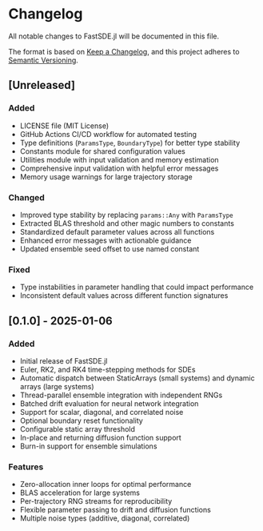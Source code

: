 # Changelog

All notable changes to FastSDE.jl will be documented in this file.

The format is based on [Keep a Changelog](https://keepachangelog.com/en/1.0.0/),
and this project adheres to [Semantic Versioning](https://semver.org/spec/v2.0.0.html).

## [Unreleased]

### Added
- LICENSE file (MIT License)
- GitHub Actions CI/CD workflow for automated testing
- Type definitions (`ParamsType`, `BoundaryType`) for better type stability
- Constants module for shared configuration values
- Utilities module with input validation and memory estimation
- Comprehensive input validation with helpful error messages
- Memory usage warnings for large trajectory storage

### Changed
- Improved type stability by replacing `params::Any` with `ParamsType`
- Extracted BLAS threshold and other magic numbers to constants
- Standardized default parameter values across all functions
- Enhanced error messages with actionable guidance
- Updated ensemble seed offset to use named constant

### Fixed
- Type instabilities in parameter handling that could impact performance
- Inconsistent default values across different function signatures

## [0.1.0] - 2025-01-06

### Added
- Initial release of FastSDE.jl
- Euler, RK2, and RK4 time-stepping methods for SDEs
- Automatic dispatch between StaticArrays (small systems) and dynamic arrays (large systems)
- Thread-parallel ensemble integration with independent RNGs
- Batched drift evaluation for neural network integration
- Support for scalar, diagonal, and correlated noise
- Optional boundary reset functionality
- Configurable static array threshold
- In-place and returning diffusion function support
- Burn-in support for ensemble simulations

### Features
- Zero-allocation inner loops for optimal performance
- BLAS acceleration for large systems
- Per-trajectory RNG streams for reproducibility
- Flexible parameter passing to drift and diffusion functions
- Multiple noise types (additive, diagonal, correlated)
